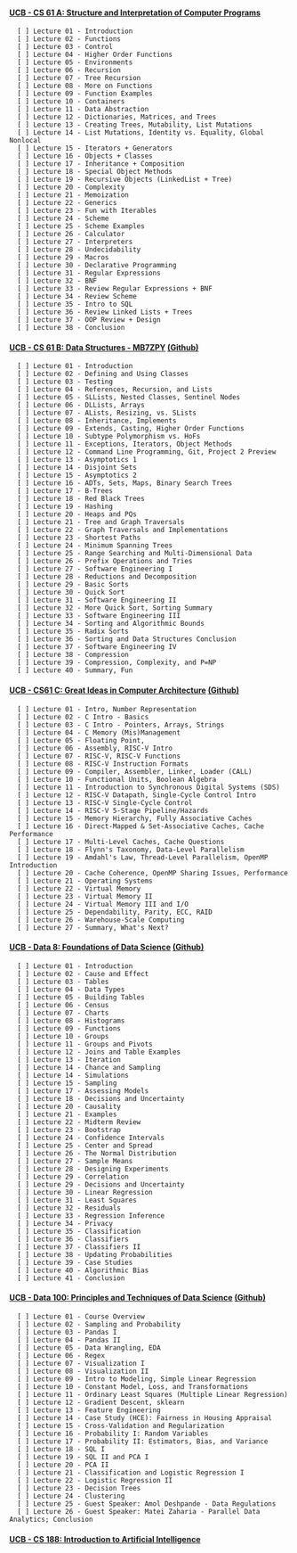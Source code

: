 #### [UCB - CS 61 A: Structure and Interpretation of Computer Programs](https://inst.eecs.berkeley.edu/~cs61a/sp21/)<br>
      
      [ ] Lecture 01 - Introduction
      [ ] Lecture 02 - Functions
      [ ] Lecture 03 - Control 
      [ ] Lecture 04 - Higher Order Functions 
      [ ] Lecture 05 - Environments
      [ ] Lecture 06 - Recursion
      [ ] Lecture 07 - Tree Recursion
      [ ] Lecture 08 - More on Functions                                      
      [ ] Lecture 09 - Function Examples                                             
      [ ] Lecture 10 - Containers                                                   
      [ ] Lecture 11 - Data Abstraction                                             
      [ ] Lecture 12 - Dictionaries, Matrices, and Trees                            
      [ ] Lecture 13 - Creating Trees, Mutability, List Mutations                   
      [ ] Lecture 14 - List Mutations, Identity vs. Equality, Global Nonlocal        
      [ ] Lecture 15 - Iterators + Generators                                        
      [ ] Lecture 16 - Objects + Classes                                             
      [ ] Lecture 17 - Inheritance + Composition                                     
      [ ] Lecture 18 - Special Object Methods                                       
      [ ] Lecture 19 - Recursive Objects (LinkedList + Tree)                        
      [ ] Lecture 20 - Complexity                                                   
      [ ] Lecture 21 - Memoization                                                  
      [ ] Lecture 22 - Generics                                                     
      [ ] Lecture 23 - Fun with Iterables                                           
      [ ] Lecture 24 - Scheme                                                       
      [ ] Lecture 25 - Scheme Examples                                              
      [ ] Lecture 26 - Calculator                                                   
      [ ] Lecture 27 - Interpreters                                                 
      [ ] Lecture 28 - Undecidability                                               
      [ ] Lecture 29 - Macros                                                       
      [ ] Lecture 30 - Declarative Programming
      [ ] Lecture 31 - Regular Expressions 
      [ ] Lecture 32 - BNF
      [ ] Lecture 33 - Review Regular Expressions + BNF
      [ ] Lecture 34 - Review Scheme 
      [ ] Lecture 35 - Intro to SQL
      [ ] Lecture 36 - Review Linked Lists + Trees   
      [ ] Lecture 37 - OOP Review + Design   
      [ ] Lecture 38 - Conclusion
      
#### [UCB - CS 61 B: Data Structures - MB7ZPY](https://sp21.datastructur.es/) [(Github)](https://github.com/orgs/Berkeley-CS61B/repositories)<br>

      [ ] Lecture 01 - Introduction                 
      [ ] Lecture 02 - Defining and Using Classes
      [ ] Lecture 03 - Testing
      [ ] Lecture 04 - References, Recursion, and Lists
      [ ] Lecture 05 - SLLists, Nested Classes, Sentinel Nodes
      [ ] Lecture 06 - DLLists, Arrays
      [ ] Lecture 07 - ALists, Resizing, vs. SLists
      [ ] Lecture 08 - Inheritance, Implements
      [ ] Lecture 09 - Extends, Casting, Higher Order Functions
      [ ] Lecture 10 - Subtype Polymorphism vs. HoFs
      [ ] Lecture 11 - Exceptions, Iterators, Object Methods
      [ ] Lecture 12 - Command Line Programming, Git, Project 2 Preview
      [ ] Lecture 13 - Asymptotics 1
      [ ] Lecture 14 - Disjoint Sets
      [ ] Lecture 15 - Asymptotics 2
      [ ] Lecture 16 - ADTs, Sets, Maps, Binary Search Trees
      [ ] Lecture 17 - B-Trees
      [ ] Lecture 18 - Red Black Trees
      [ ] Lecture 19 - Hashing
      [ ] Lecture 20 - Heaps and PQs
      [ ] Lecture 21 - Tree and Graph Traversals
      [ ] Lecture 22 - Graph Traversals and Implementations
      [ ] Lecture 23 - Shortest Paths
      [ ] Lecture 24 - Minimum Spanning Trees
      [ ] Lecture 25 - Range Searching and Multi-Dimensional Data
      [ ] Lecture 26 - Prefix Operations and Tries
      [ ] Lecture 27 - Software Engineering I
      [ ] Lecture 28 - Reductions and Decomposition
      [ ] Lecture 29 - Basic Sorts
      [ ] Lecture 30 - Quick Sort
      [ ] Lecture 31 - Software Engineering II
      [ ] Lecture 32 - More Quick Sort, Sorting Summary
      [ ] Lecture 33 - Software Engineering III
      [ ] Lecture 34 - Sorting and Algorithmic Bounds
      [ ] Lecture 35 - Radix Sorts
      [ ] Lecture 36 - Sorting and Data Structures Conclusion
      [ ] Lecture 37 - Software Engineering IV
      [ ] Lecture 38 - Compression
      [ ] Lecture 39 - Compression, Complexity, and P=NP
      [ ] Lecture 40 - Summary, Fun

#### [UCB - CS61 C: Great Ideas in Computer Architecture](https://cs61c.org/sp22/) [(Github)](https://github.com/orgs/61c-teach/repositories)<br>

      [ ] Lecture 01 - Intro, Number Representation
      [ ] Lecture 02 - C Intro - Basics
      [ ] Lecture 03 - C Intro - Pointers, Arrays, Strings
      [ ] Lecture 04 - C Memory (Mis)Management
      [ ] Lecture 05 - Floating Point, 
      [ ] Lecture 06 - Assembly, RISC-V Intro
      [ ] Lecture 07 - RISC-V, RISC-V Functions
      [ ] Lecture 08 - RISC-V Instruction Formats
      [ ] Lecture 09 - Compiler, Assembler, Linker, Loader (CALL)
      [ ] Lecture 10 - Functional Units, Boolean Algebra
      [ ] Lecture 11 - Introduction to Synchronous Digital Systems (SDS)
      [ ] Lecture 12 - RISC-V Datapath, Single-Cycle Control Intro
      [ ] Lecture 13 - RISC-V Single-Cycle Control
      [ ] Lecture 14 - RISC-V 5-Stage Pipeline/Hazards
      [ ] Lecture 15 - Memory Hierarchy, Fully Associative Caches
      [ ] Lecture 16 - Direct-Mapped & Set-Associative Caches, Cache Performance
      [ ] Lecture 17 - Multi-Level Caches, Cache Questions
      [ ] Lecture 18 - Flynn's Taxonomy, Data-Level Parallelism
      [ ] Lecture 19 - Amdahl's Law, Thread-Level Parallelism, OpenMP Introduction
      [ ] Lecture 20 - Cache Coherence, OpenMP Sharing Issues, Performance
      [ ] Lecture 21 - Operating Systems
      [ ] Lecture 22 - Virtual Memory
      [ ] Lecture 23 - Virtual Memory II
      [ ] Lecture 24 - Virtual Memory III and I/O
      [ ] Lecture 25 - Dependability, Parity, ECC, RAID
      [ ] Lecture 26 - Warehouse-Scale Computing
      [ ] Lecture 27 - Summary, What's Next?

#### [UCB - Data 8: Foundations of Data Science](http://data8.org/fa21/) [(Github)](https://github.com/orgs/data-8/repositories)

      [ ] Lecture 01 - Introduction                                                                                                           
      [ ] Lecture 02 - Cause and Effect                                                                                                       
      [ ] Lecture 03 - Tables                                                                                                                 
      [ ] Lecture 04 - Data Types                                                                                                             
      [ ] Lecture 05 - Building Tables                                                                                                        
      [ ] Lecture 06 - Census                                                                                                                 
      [ ] Lecture 07 - Charts                                                                                                                 
      [ ] Lecture 08 - Histograms                                                                                                             
      [ ] Lecture 09 - Functions                                                                                                              
      [ ] Lecture 10 - Groups                                                                                                                 
      [ ] Lecture 11 - Groups and Pivots                                                                                                      
      [ ] Lecture 12 - Joins and Table Examples                                                                                               
      [ ] Lecture 13 - Iteration                                                                                                              
      [ ] Lecture 14 - Chance and Sampling                                                                                                    
      [ ] Lecture 14 - Simulations                                                                                                            
      [ ] Lecture 15 - Sampling                                                                                                               
      [ ] Lecture 17 - Assessing Models                                                                                                       
      [ ] Lecture 18 - Decisions and Uncertainty                                                                                              
      [ ] Lecture 20 - Causality                                                                                                              
      [ ] Lecture 21 - Examples                                                                                                               
      [ ] Lecture 22 - Midterm Review                                                                                                         
      [ ] Lecture 23 - Bootstrap                                                                                                              
      [ ] Lecture 24 - Confidence Intervals                                                                                                   
      [ ] Lecture 25 - Center and Spread                                                                                                      
      [ ] Lecture 26 - The Normal Distribution                                                                                                
      [ ] Lecture 27 - Sample Means                                                                                                           
      [ ] Lecture 28 - Designing Experiments                                                                                                  
      [ ] Lecture 29 - Correlation                                                                                                            
      [ ] Lecture 29 - Decisions and Uncertainty                                                                                              
      [ ] Lecture 30 - Linear Regression                                                                                                      
      [ ] Lecture 31 - Least Squares                                                                                                          
      [ ] Lecture 32 - Residuals                                                                                                      
      [ ] Lecture 33 - Regression Inference
      [ ] Lecture 34 - Privacy                                                                                                                
      [ ] Lecture 35 - Classification                                                                                                         
      [ ] Lecture 36 - Classifiers                                                                                                            
      [ ] Lecture 37 - Classifiers II                                                                                                         
      [ ] Lecture 38 - Updating Probabilities                                                                                                 
      [ ] Lecture 39 - Case Studies                                                                                                           
      [ ] Lecture 40 - Algorithmic Bias                                                                                                       
      [ ] Lecture 41 - Conclusion 

#### [UCB - Data 100: Principles and Techniques of Data Science](https://ds100.org/sp22/) [(Github)](https://github.com/orgs/DS-100/repositories)

      [ ] Lecture 01 - Course Overview
      [ ] Lecture 02 - Sampling and Probability 
      [ ] Lecture 03 - Pandas I
      [ ] Lecture 04 - Pandas II
      [ ] Lecture 05 - Data Wrangling, EDA
      [ ] Lecture 06 - Regex    
      [ ] Lecture 07 - Visualization I 
      [ ] Lecture 08 - Visualization II 
      [ ] Lecture 09 - Intro to Modeling, Simple Linear Regression 
      [ ] Lecture 10 - Constant Model, Loss, and Transformations 
      [ ] Lecture 11 - Ordinary Least Squares (Multiple Linear Regression)
      [ ] Lecture 12 - Gradient Descent, sklearn   
      [ ] Lecture 13 - Feature Engineering
      [ ] Lecture 14 - Case Study (HCE): Fairness in Housing Appraisal  
      [ ] Lecture 15 - Cross-Validation and Regularization 
      [ ] Lecture 16 - Probability I: Random Variables
      [ ] Lecture 17 - Probability II: Estimators, Bias, and Variance 
      [ ] Lecture 18 - SQL I  
      [ ] Lecture 19 - SQL II and PCA I
      [ ] Lecture 20 - PCA II    
      [ ] Lecture 21 - Classification and Logistic Regression I 
      [ ] Lecture 22 - Logistic Regression II  
      [ ] Lecture 23 - Decision Trees  
      [ ] Lecture 24 - Clustering  
      [ ] Lecture 25 - Guest Speaker: Amol Deshpande - Data Regulations
      [ ] Lecture 26 - Guest Speaker: Matei Zaharia - Parallel Data Analytics; Conclusion

#### [UCB - CS 188: Introduction to Artificial Intelligence](https://inst.eecs.berkeley.edu/~cs188/fa21/)
